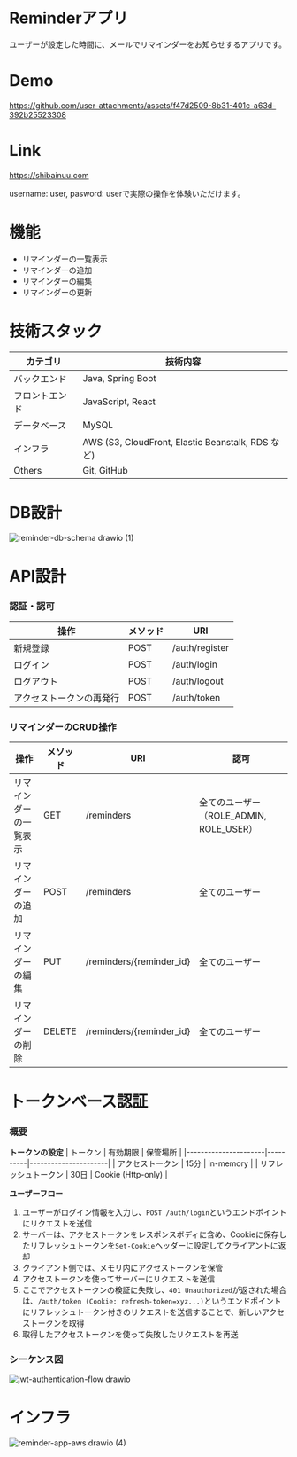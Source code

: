 # Reminderアプリ
ユーザーが設定した時間に、メールでリマインダーをお知らせするアプリです。

# Demo
https://github.com/user-attachments/assets/f47d2509-8b31-401c-a63d-392b25523308

# Link
https://shibainuu.com 
 
username: user, pasword: userで実際の操作を体験いただけます。

# 機能
* リマインダーの一覧表示
* リマインダーの追加
* リマインダーの編集
* リマインダーの更新 

# 技術スタック
| カテゴリ       | 技術内容                                           |
|----------------|--------------------------------------------------|
| バックエンド   | Java, Spring Boot                                |
| フロントエンド | JavaScript, React                                |
| データベース   | MySQL                                            |
| インフラ       | AWS (S3, CloudFront, Elastic Beanstalk, RDS など) |
| Others         | Git, GitHub                                     |

# DB設計
![reminder-db-schema drawio (1)](https://github.com/user-attachments/assets/7735e656-e37b-42d8-b5a2-1a5c951a0958)
 
# API設計
### 認証・認可
| 操作                   | メソッド | URI             |
|------------------------|----------|------------------|
| 新規登録               | POST     | /auth/register   |
| ログイン               | POST     | /auth/login      |
| ログアウト             | POST     | /auth/logout     |
| アクセストークンの再発行 | POST     | /auth/token      |

### リマインダーのCRUD操作
| 操作                     | メソッド | URI                          | 認可                                  |
|--------------------------|----------|-------------------------------|---------------------------------------|
| リマインダーの一覧表示   | GET      | /reminders                    | 全てのユーザー（ROLE_ADMIN, ROLE_USER） |
| リマインダーの追加       | POST     | /reminders                    | 全てのユーザー                        |
| リマインダーの編集       | PUT      | /reminders/{reminder_id}      | 全てのユーザー                        |
| リマインダーの削除       | DELETE   | /reminders/{reminder_id}      | 全てのユーザー                        |


# トークンベース認証
### 概要
**トークンの設定**
| トークン             | 有効期限 | 保管場所             |
|----------------------|----------|----------------------|
| アクセストークン     | 15分     | in-memory            |
| リフレッシュトークン | 30日     | Cookie (Http-only)   |

 
**ユーザーフロー**
1. ユーザーがログイン情報を入力し、```POST /auth/login```というエンドポイントにリクエストを送信
2. サーバーは、アクセストークンをレスポンスボディに含め、Cookieに保存したリフレッシュトークンを```Set-Cookie```ヘッダーに設定してクライアントに返却
3. クライアント側では、メモリ内にアクセストークンを保管
4. アクセストークンを使ってサーバーにリクエストを送信
5. ここでアクセストークンの検証に失敗し、```401 Unauthorized```が返された場合は、```/auth/token (Cookie: refresh-token=xyz...)```というエンドポイントにリフレッシュトークン付きのリクエストを送信することで、新しいアクセストークンを取得
6. 取得したアクセストークンを使って失敗したリクエストを再送
 
### シーケンス図
![jwt-authentication-flow drawio](https://github.com/user-attachments/assets/267b3d99-13aa-4950-911b-826d2f3b1615)

# インフラ
![reminder-app-aws drawio (4)](https://github.com/user-attachments/assets/2b30b09b-4c19-4c19-863c-658657332e5b)

